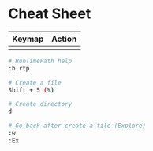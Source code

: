 # Cheat Sheet

| Keymap | Action |
| ------ | ------ |
|        |        |

```bash
# RunTimePath help
:h rtp

# Create a file
Shift + 5 (%) 

# Create directory
d

# Go back after create a file (Explore)
:w
:Ex
```